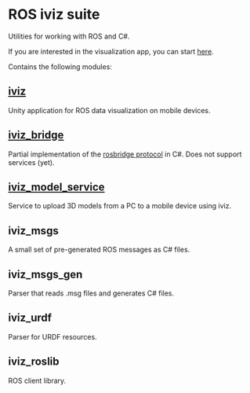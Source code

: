 # ROS iviz suite
Utilities for working with ROS and C#. 

If you are interested in the visualization app, you can start [here](iviz).

Contains the following modules:

## [iviz](iviz)
Unity application for ROS data visualization on mobile devices.

## [iviz_bridge](iviz_bridge)
Partial implementation of the [rosbridge protocol](https://github.com/RobotWebTools/rosbridge_suite/blob/groovy-devel/ROSBRIDGE_PROTOCOL.md) in C#. Does not support services (yet).

## [iviz_model_service](iviz_model_service)
Service to upload 3D models from a PC to a mobile device using iviz.

## iviz_msgs
A small set of pre-generated ROS messages as C# files.

## iviz_msgs_gen
Parser that reads .msg files and generates C# files.

## iviz_urdf
Parser for URDF resources.

## iviz_roslib
ROS client library.
